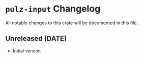 # `pulz-input` Changelog
All notable changes to this crate will be documented in this file.

## Unreleased (DATE)

 * Initial version
